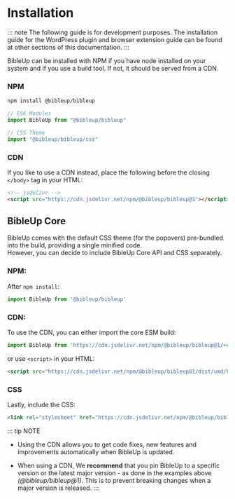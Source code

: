 
# Installation

::: note
The following guide is for development purposes. The installation guide for the WordPress plugin and browser extension guide can be found at other sections of this documentation.
::: 

BibleUp can be installed with NPM if you have node installed on your system and if you use a build tool. If not, it should be served from a CDN.

### NPM

```bash
npm install @bibleup/bibleup
```
```js
// ES6 Modules
import BibleUp from "@bibleup/bibleup"

// CSS Theme 
import "@bibleup/bibleup/css"
```

### CDN

If you like to use a CDN instead, place the following before the closing `</body>` tag in your HTML:

```html
<!-- jsdelivr -->
<script src="https://cdn.jsdelivr.net/npm/@bibleup/bibleup@1"></script>
```

## BibleUp Core
BibleUp comes with the default CSS theme (for the popovers) pre-bundled into the build, providing a single minified code.<br>However, you can decide to include BibleUp Core API and CSS separately.

### NPM:
 
After `npm install`:

```js
import BibleUp from '@bibleup/bibleup'
```

### CDN:
To use the CDN, you can either import the core ESM build:

```js
import BibleUp from 'https://cdn.jsdelivr.net/npm/@bibleup/bibleup@1/+esm'
```


or use `<script>` in your HTML:

```html
<script src="https://cdn.jsdelivr.net/npm/@bibleup/bibleup@1/dist/umd/bibleup-core.min.js "></script>
```

### CSS

Lastly, include the CSS:

```html
<link rel="stylesheet" href="https://cdn.jsdelivr.net/npm/@bibleup/bibleup@1/dist/css/bibleup.css">
```

::: tip NOTE
- Using the CDN allows you to get code fixes, new features and improvements automatically when BibleUp is updated.

- When using a CDN, We **recommend** that you pin BibleUp to a specific version or the latest major version - as done in the examples above *(@bibleup/bibleup@1)*. This is to prevent breaking changes when a major version is released.
:::
